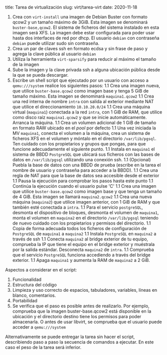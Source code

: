 title: Tarea de virtualización
slug: virt/tarea-virt
date: 2020-11-18

1. Crea con `virt-install` una imagen de Debian Buster con formato qcow2
   y un tamaño máximo de 3GiB. Esta imagen se denominará
   `buster-base,qcow2`. El sistema de ficheros del sistema instalado
   en esta imagen será XFS. La imagen debe estar configurada para
   poder usar hasta dos interfaces de red por dhcp. El usuario
   `debian` con contraseña `debian` puede utilizar sudo sin
   contraseña.
1. Crea un par de claves ssh en formato ecdsa y sin frase de paso y
   agrega la clave pública al usuario `debian`
1. Utiliza la herramienta `virt-sparsify` para reducir al máximo el
   tamaño de la imagen
1. Sube la imagen y la clave privada ssh a alguna ubicación pública
   desde la que se pueda descargar.
1. Escribe un shell script que ejecutado por un usuario con acceso a
   `qemu:///system` realice los siguientes pasos:
1.1 Crea una imagen nueva, que utilice `buster-base.qcow2` como imagen
   base y tenga 5 GiB de tamaño máximo. Esta imagen se denominará
   `maquina1.qcow2`
1.1 Crea una red interna de nombre `intra` con salida al exterior
   mediante NAT que utilice el direccionamiento `10.10.20.0/24`
1.1 Crea una máquina virtual (`maquina1`) conectada a la red `intra`,
   con 1 GiB de RAM, que utilice como disco raíz `maquina1.qcow2` y
   que se inicie automáticamente. Arranca la máquina.
1.1 Crea un volumen adicional de 1 GiB de tamaño en formato RAW
   ubicado en el *pool* por defecto
1.1 Una vez iniciada la MV `maquina1`, conecta el volumen a la
   máquina, crea un sistema de ficheros XFS en el volumen y móntalo en
   el directorio `/var/lib/pgsql`. Ten cuidado con los propietarios y
   grupos que pongas, para que funcione adecuadamente el siguiente
   punto.
1.1 Instala en `maquina1` el sistema de BBDD `PostgreSQL` que ubicará
   sus ficheros con las bases de datos en `/var/lib/pgsql` utilizando
   una conexión ssh.
1.1 (Opcional) Puebla la base de datos con una BBDD de prueba (escribe
   en la tarea el nombre de usuario y contraseña para acceder a la
   BBDD).
1.1 Crea una regla de NAT para que la base de datos sea accesible
   desde el exterior
1.1 Pausa la ejecución para comprobar los pasos hasta este punto
1.1 Continúa la ejecución cuando el usuario pulse 'C'
1.1 Crea una imagen que utilice `buster-base.qcow2` como imagen base y
   que tenga un tamaño de 4 GiB. Esta imagen se llamará
   `maquina2.qcow2`
1.1 Crea una nueva máquina (`maquina2`) que utilice imagen anterior,
   con 1 GiB de RAM y que también esté conectada a `intra`.
1.1 Para el servicio `postgreSQL`, desmonta el dispositivo de bloques,
   desmonta el volumen de `maquina1`, monta el volumen en `maquina2`
   en el directorio `/var/lib/pgsql` teniendo de nuevo cuidado con los
   propietarios y permisos del directorio.
1.1 Copia de forma adecuada todos los ficheros de configuración de
   `PostgreSQL` de `maquina1` a `maquina2`
1.1 Instala `PostgreSQL` en `maquina2` a través de ssh
1.1 Conecta `maquina2` al bridge exterior de tu equipo, comprueba la
   IP que tiene el equipo en el bridge exterior y muéstrala por la
   salida estándar. Desconecta `maquina2` de `intra`.
1.1 Comprueba que el servicio `PostgreSQL` funciona accediendo a
   través del bridge exterior.
1.1 Apaga `maquina1` y aumenta la RAM de `maquina2` a 2 GiB.

Aspectos a considerar en el script:
1. Funcionalidad
1. Estructura del código
1. Limpieza y uso correcto de espacios, tabuladores, variables, líneas
   en blanco, comentarios.
1. Portabilidad
1. Se verifica que el paso es posible antes de realizarlo. Por
   ejemplo, comprueba que la imagen buster-base.qcow2 está disponible
   en la ubicación y el directorio destino tiene los permisos para
   poder almacenarla. O antes de usar libvirt, se comprueba que el
   usuario puede acceder a `qemu:///system`
   
Alternativamente se puede entregar la tarea sin hacer el script,
describiendo paso a paso la secuencia de comandos a ejecutar. En este
caso el peso de la tarea será inferior.
